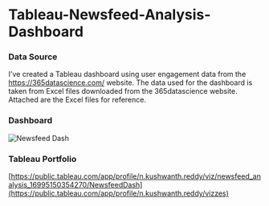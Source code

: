 # Tableau-Newsfeed-Analysis-Dashboard

### Data Source
I've created a Tableau dashboard using user engagement data from the https://365datascience.com/  website. The data used for the dashboard is taken from Excel files downloaded from the 365datascience website. Attached are the Excel files for reference.

### Dashboard
![Newsfeed Dash](https://github.com/kushwanthreddyn07/Tableau-Newsfeed-Analysis-Dashboard/assets/144375008/9279b2b0-d67f-4170-9f8c-20e8724b4f5c)


### Tableau Portfolio
[https://public.tableau.com/app/profile/n.kushwanth.reddy/viz/newsfeed_analysis_16995150354270/NewsfeedDash](https://public.tableau.com/app/profile/n.kushwanth.reddy/vizzes)





